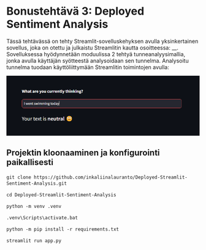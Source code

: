 # Bonustehtävä 3: Deployed Sentiment Analysis

Tässä tehtävässä on tehty Streamlit-sovelluskehyksen avulla yksinkertainen sovellus, joka on otettu ja julkaistu Streamlitin kautta osoitteessa: __. Sovelluksessa hyödynnetään moduulissa 2 tehtyä tunneanalyysimallia, jonka avulla käyttäjän syötteestä analysoidaan sen tunnelma. Analysoitu tunnelma tuodaan käyttöliittymään Streamlitin toimintojen avulla:

![user interface](images/ui.png)

## Projektin kloonaaminen ja konfigurointi paikallisesti

```
git clone https://github.com/inkaliinalauranto/Deployed-Streamlit-Sentiment-Analysis.git  
```

```
cd Deployed-Streamlit-Sentiment-Analysis
```
```
python -m venv .venv
```
```
.venv\Scripts\activate.bat
```
```
python -m pip install -r requirements.txt
```
```
streamlit run app.py
```

